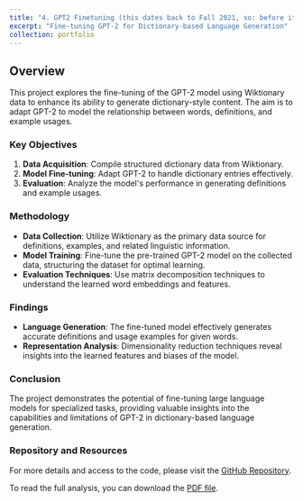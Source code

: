 ```yaml
---
title: "4. GPT2 Finetuning (this dates back to Fall 2021, so: before it became cool essentially)"
excerpt: "Fine-tuning GPT-2 for Dictionary-based Language Generation"
collection: portfolio
---
```



## Overview

This project explores the fine-tuning of the GPT-2 model using Wiktionary data to enhance its ability to generate dictionary-style content. The aim is to adapt GPT-2 to model the relationship between words, definitions, and example usages.

### Key Objectives

1. **Data Acquisition**: Compile structured dictionary data from Wiktionary.
2. **Model Fine-tuning**: Adapt GPT-2 to handle dictionary entries effectively.
3. **Evaluation**: Analyze the model's performance in generating definitions and example usages.

### Methodology

- **Data Collection**: Utilize Wiktionary as the primary data source for definitions, examples, and related linguistic information.
- **Model Training**: Fine-tune the pre-trained GPT-2 model on the collected data, structuring the dataset for optimal learning.
- **Evaluation Techniques**: Use matrix decomposition techniques to understand the learned word embeddings and features.

### Findings

- **Language Generation**: The fine-tuned model effectively generates accurate definitions and usage examples for given words.
- **Representation Analysis**: Dimensionality reduction techniques reveal insights into the learned features and biases of the model.

### Conclusion

The project demonstrates the potential of fine-tuning large language models for specialized tasks, providing valuable insights into the capabilities and limitations of GPT-2 in dictionary-based language generation.

### Repository and Resources

For more details and access to the code, please visit the [GitHub Repository](https://github.com/AM205-NLP-project/NLP-project).

To read the full analysis, you can download the [PDF file](/files/GPT2_finetuned.pdf).


